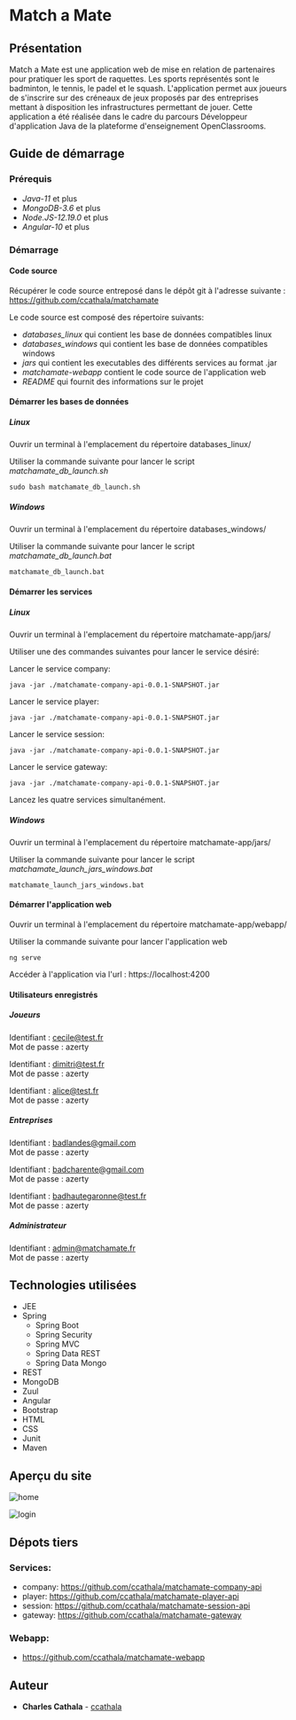 # Match a Mate

## Présentation

Match a Mate est une application web  de mise en relation de partenaires pour pratiquer les sport de raquettes. Les sports représentés sont le badminton, le tennis, le padel et le squash. L'application permet aux joueurs de s'inscrire sur des créneaux de jeux proposés par des entreprises mettant à disposition les infrastructures permettant de jouer. Cette application a été réalisée dans le cadre du parcours Développeur d'application Java de la plateforme d'enseignement OpenClassrooms.

## Guide de démarrage

### Prérequis

* _Java-11_ et plus
* _MongoDB-3.6_ et plus
* _Node.JS-12.19.0_ et plus
* _Angular-10_ et plus

### Démarrage

#### Code source

Récupérer le code source entreposé dans le dépôt git à l'adresse suivante : https://github.com/ccathala/matchamate

Le code source est composé des répertoire suivants:
  * _databases_linux_ qui contient les base de données compatibles linux
  * _databases_windows_ qui contient les base de données compatibles windows
  * _jars_ qui contient les executables des différents services au format .jar
  * _matchamate-webapp_ contient le code source de l'application web
  * _README_ qui fournit des informations sur le projet
  
 #### Démarrer les bases de données
 
 ##### Linux
 
 Ouvrir un terminal à l'emplacement du répertoire databases_linux/
 
 Utiliser la commande suivante pour lancer le script _matchamate_db_launch.sh_
 
 ```sudo bash matchamate_db_launch.sh```
 
 ##### Windows
 
 Ouvrir un terminal à l'emplacement du répertoire databases_windows/
 
 Utiliser la commande suivante pour lancer le script _matchamate_db_launch.bat_
 
 ```matchamate_db_launch.bat```
 
 #### Démarrer les services
 
 ##### Linux
 
 Ouvrir un terminal à l'emplacement du répertoire matchamate-app/jars/
 
 Utiliser une des commandes suivantes pour lancer le service désiré:
 
 Lancer le service company:
 
 ```java -jar ./matchamate-company-api-0.0.1-SNAPSHOT.jar```
 
 Lancer le service player:
 
 ```java -jar ./matchamate-company-api-0.0.1-SNAPSHOT.jar```
 
 Lancer le service session:
 
 ```java -jar ./matchamate-company-api-0.0.1-SNAPSHOT.jar```
 
 Lancer le service gateway:
 
 ```java -jar ./matchamate-company-api-0.0.1-SNAPSHOT.jar```
 
 Lancez les quatre services simultanément.
 
 ##### Windows
 
 Ouvrir un terminal à l'emplacement du répertoire matchamate-app/jars/
 
 Utiliser la commande suivante pour lancer le script _matchamate_launch_jars_windows.bat_
 
 ```matchamate_launch_jars_windows.bat```
 
 #### Démarrer l'application web
 
 Ouvrir un terminal à l'emplacement du répertoire matchamate-app/webapp/
 
 Utiliser la commande suivante pour lancer l'application web
 
 ```ng serve```
 
 Accéder à l'application via l'url : https://localhost:4200
 

#### Utilisateurs enregistrés

##### Joueurs

Identifiant : cecile@test.fr  
Mot de passe : azerty

Identifiant : dimitri@test.fr  
Mot de passe : azerty

Identifiant : alice@test.fr  
Mot de passe : azerty


##### Entreprises

Identifiant : badlandes@gmail.com  
Mot de passe : azerty

Identifiant : badcharente@gmail.com  
Mot de passe : azerty

Identifiant : badhautegaronne@test.fr  
Mot de passe : azerty


##### Administrateur

Identifiant : admin@matchamate.fr  
Mot de passe : azerty

## Technologies utilisées

* JEE
* Spring
  * Spring Boot
  * Spring Security
  * Spring MVC
  * Spring Data REST
  * Spring Data Mongo
* REST
* MongoDB
* Zuul
* Angular
* Bootstrap
* HTML
* CSS
* Junit
* Maven

## Aperçu du site

![home](home.png)

![login](login.png)

## Dépots tiers

### Services:
* company: https://github.com/ccathala/matchamate-company-api
* player: https://github.com/ccathala/matchamate-player-api
* session: https://github.com/ccathala/matchamate-session-api
* gateway: https://github.com/ccathala/matchamate-gateway

### Webapp: 
* https://github.com/ccathala/matchamate-webapp

## Auteur

* **Charles Cathala** - [ccathala](https://gist.github.com/ccathala)
